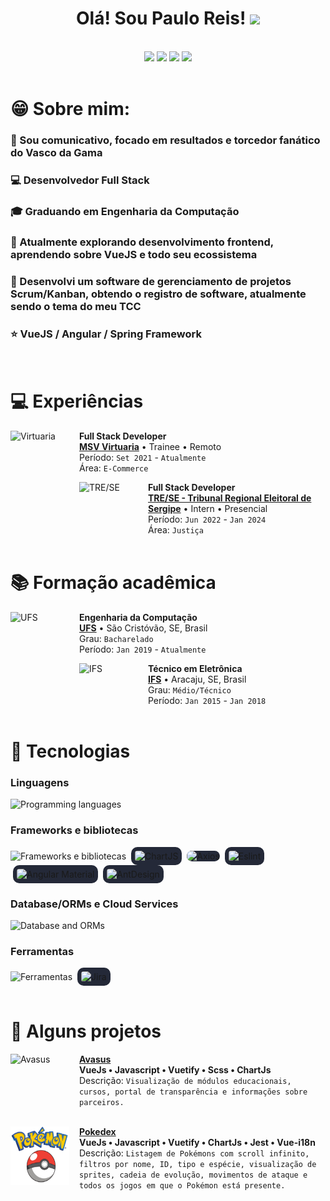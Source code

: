 
<div align="center">
   <h1>
    Olá! Sou Paulo Reis!
    <img src="https://media.giphy.com/media/hvRJCLFzcasrR4ia7z/giphy.gif" width="30px"/>
  </h1>
  &nbsp;
  &nbsp;
    <div align="center"> 
    <a href="https://www.linkedin.com/in/paauloedu" target="_blank"><img src="https://img.shields.io/badge/-LinkedIn-%230077B5?style=for-the-badge&logo=linkedin&logoColor=white" target="_blank"></a>  
    <a href = "mailto:pauloinfba@gmail.com"><img src="https://img.shields.io/badge/Gmail-D14836?style=for-the-badge&logo=gmail&logoColor=white" target="_blank"></a>
    <a href="https://www.behance.net/paulo-reis" target="_blank"><img src="https://img.shields.io/badge/-Behance-blue?style=for-the-badge&logo=behance&logoColor=white" target="_blank"></a>
    <a href="https://instagram.com/paaulo_edu" target="_blank"><img src="https://img.shields.io/badge/-Instagram-%23E4405F?style=for-the-badge&logo=instagram&logoColor=white" target="_blank"></a>
  </div>
</div>
&nbsp;
&nbsp;


# **😁 Sobre mim:**
### 💢 Sou comunicativo, focado em resultados e torcedor fanático do Vasco da Gama
### 💻 Desenvolvedor Full Stack 
### 🎓 Graduando em Engenharia da Computação
### 🌱 Atualmente explorando desenvolvimento frontend, aprendendo sobre VueJS e todo seu ecossistema
### 🚀 Desenvolvi um software de gerenciamento de projetos Scrum/Kanban, obtendo o registro de software, atualmente sendo o tema do meu TCC
### ⭐ VueJS / Angular / Spring Framework 
&nbsp;
&nbsp;

# **💻 Experiências**

[<img align="left" height="94px" width="94px" alt="Virtuaria" style="margin-right:1rem;" src="https://media.licdn.com/dms/image/D4D0BAQHpAThMcIdvKg/company-logo_200_200/0/1688147499000?e=1726099200&v=beta&t=Aq_pzawkNxqr0tIMFmdaGT0pX9lxumyS8FC5b9lGCEo">](https://virtuaria.com.br)

**Full Stack Developer** \
[**MSV Virtuaria**](https://virtuaria.com.br) • Trainee • Remoto \
Período: `Set 2021` - `Atualmente` \
Área: `E-Commerce`
<br/>

[<img align="left" height="94px" width="94px" alt="TRE/SE" style="margin-right:1rem;" src="https://media.licdn.com/dms/image/C4E0BAQG7u_Ryoi3Zpw/company-logo_200_200/0/1634838932042/tribunal_regional_eleitoral_do_maranho_logo?e=1726099200&v=beta&t=3vy1C1P4TXISqzGAu8jikxuLLNg2GgukxRrKJkv2UXo"/>](https://www.tre-se.jus.br)

**Full Stack Developer** \
[**TRE/SE - Tribunal Regional Eleitoral de Sergipe**](https://www.tre-se.jus.br) • Intern • Presencial \
Período: `Jun 2022` - `Jan 2024` \
Área: `Justiça`
<br/>
&nbsp;
&nbsp;

# **📚 Formação acadêmica**

[<img align="left" height="94px" width="94px" alt="UFS" style="margin-right:1rem;" src="https://media.licdn.com/dms/image/C4D0BAQH08iHOke9D6w/company-logo_200_200/0/1674584817167/universidade_federal_de_sergipe_logo?e=1726099200&v=beta&t=EG6tLnL6l1g6FkivRt7OMOoAglRrpbdfFoSBnW6H1W4"/>](https://ufs.br)

**Engenharia da Computação** \
[**UFS**](https://ufs.br) • São Cristóvão, SE, Brasil \
Grau: `Bacharelado` \
Período: `Jan 2019` - `Atualmente`
<br/>

[<img align="left" height="94px" width="94px" alt="IFS" style="margin-right:1rem;" src="https://media.licdn.com/dms/image/D4E0BAQEW1pUFDiXwyA/company-logo_200_200/0/1695899710112/ifs_instituto_federal_de_sergipe_logo?e=1726099200&v=beta&t=tDMvdfOE6fIOrNKTgvnagawx1qRVjVK2yLmqsa_SS_c"/>](http://ifs.edu.br)

**Técnico em Eletrônica** \
[**IFS**](http://ifs.edu.br) • Aracaju, SE, Brasil \
Grau: `Médio/Técnico` \
Período: `Jan 2015` - `Jan 2018`
<br/>
&nbsp;
&nbsp;

  # 🚀 Tecnologias 
<!-- <div align="center">
  <img align="center" alt="typescript" height="40" width="50" src="https://cdn.jsdelivr.net/gh/devicons/devicon/icons/typescript/typescript-original.svg">
  <img align="center" alt="javascript" height="40" width="50" src="https://cdn.jsdelivr.net/gh/devicons/devicon/icons/javascript/javascript-original.svg">
  <img align="center" alt="vuejs" height="40" width="50" src="https://icongr.am/devicon/vuejs-original.svg?size=128&color=currentColor" />
  <img align="center" alt="angular" height="40" width="50" src="https://icongr.am/devicon/angularjs-original.svg?size=128&color=currentColor" />
  <img align="center" alt="html5" height="40" width="50" src="https://cdn.jsdelivr.net/gh/devicons/devicon/icons/html5/html5-original.svg">
  <img align="center" alt="css3" height="40" width="50" src="https://raw.githubusercontent.com/devicons/devicon/master/icons/css3/css3-original.svg">  
  <img align="center" alt="sass" height="40" width="50" src="https://icongr.am/devicon/sass-original.svg?size=128&color=currentColor" />
  <img align="center" alt="git" height="40" width="50" src="https://cdn.jsdelivr.net/gh/devicons/devicon/icons/git/git-original.svg">
  <img align="center" alt="java" height="40" width="50" src="https://icongr.am/devicon/java-original.svg?size=128&color=currentColor" />
  <img align="center" alt="postgree" height="40" width="50" src="https://icongr.am/devicon/postgresql-original.svg?size=128&color=currentColor" />
  <img align="center" alt="figma" height="40" width="50" src="https://img.icons8.com/color/48/spring-logo.png" />
          
</div> -->

### Linguagens

<img src="https://skillicons.dev/icons?i=js,ts,html,css,sass,java,c,php" alt="Programming languages" />
   
### Frameworks e bibliotecas

<img src="https://skillicons.dev/icons?i=vue,angular,vuetify,spring,tailwind,wordpress,jest" alt="Frameworks e bibliotecas" />
<img style="background:#242938; border-radius: 10px; margin-left: 4px; padding: 6px;" height="36" width="36" src="https://avatars.githubusercontent.com/u/10342521?s=200&v=4" alt="ChartJS"/>
<img style="background:#242938; border-radius: 10px; margin-left: 4px;" height="48" width="48" src="https://cdn.jsdelivr.net/gh/devicons/devicon@latest/icons/axios/axios-plain.svg" alt="Axios" />
<img style="background:#242938; border-radius: 10px; margin-left: 4px; padding: 6px;" height="36" width="36" src="https://cdn.jsdelivr.net/gh/devicons/devicon@latest/icons/eslint/eslint-original.svg" alt="Eslint" />
<img style="background:#242938; border-radius: 10px; margin-left: 4px; padding: 6px;" height="36" width="36" src="https://cdn.jsdelivr.net/gh/devicons/devicon@latest/icons/angularmaterial/angularmaterial-original.svg" alt="Angular Material" />
<img style="background:#242938; border-radius: 10px; margin-left: 4px; padding: 6px;" height="36" width="36" src="https://cdn.jsdelivr.net/gh/devicons/devicon@latest/icons/antdesign/antdesign-original.svg" alt="AntDesign"/>
          
### Database/ORMs e Cloud Services

<img src="https://skillicons.dev/icons?i=postgresql,mysql,prisma,firebase,aws,vercel,heroku" alt="Database and ORMs" />

### Ferramentas

<img src="https://skillicons.dev/icons?i=git,github,gitlab,bitbucket,npm,vscode,figma,nodejs,githubactions,docker" alt="Ferramentas" />
<img style="background:#242938; border-radius: 10px; margin-left: 4px; padding: 6px;" height="36" width="36" src="https://cdn.jsdelivr.net/gh/devicons/devicon@latest/icons/jira/jira-original.svg" alt="Jira" />
<br/>
&nbsp;
&nbsp;

# **🔗 Alguns projetos**

[<img align="left" height="94px" width="94px" alt="Avasus" style="margin-right:1rem;" src="https://media.licdn.com/dms/image/D560BAQGqCHl2jDxV2w/company-logo_200_200/0/1667846835018/laishuol_logo?e=1726099200&v=beta&t=Pri-SC76gigfSrXU9U7q8OUIvYZ1C16KzWEN4DsnNfo"/>](https://avasus-theta.vercel.app)

[**Avasus**](https://avasus-theta.vercel.app) \
**VueJs • Javascript • Vuetify • Scss • ChartJs** \
Descrição: `Visualização de módulos educacionais, cursos, portal de transparência e informações sobre parceiros. ` \
<br/>

[<img align="left" height="94px" width="94px" alt="Pokemon" style="margin-right:1rem; background:white;" src="https://raw.githubusercontent.com/paauloedu/pokedex-vuejs/main/src/assets/img/logo.png"/>](https://pokedex-vuejs-tau.vercel.app)

[**Pokedex**](https://pokedex-vuejs-tau.vercel.app) \
**VueJs • Javascript • Vuetify • ChartJs • Jest • Vue-i18n** \
Descrição: `Listagem de Pokémons com scroll infinito, filtros por nome, ID, tipo e espécie, visualização de sprites, cadeia de evolução, movimentos de ataque e todos os jogos em que o Pokémon está presente.` \
<br/>
&nbsp;
&nbsp;
          
